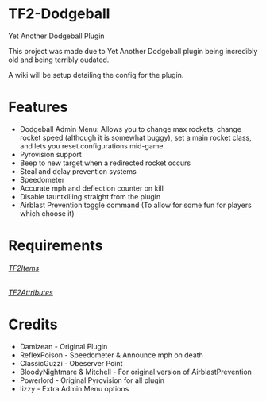 # TF2-Dodgeball

Yet Another Dodgeball Plugin

This project was made due to Yet Another Dodgeball plugin being incredibly old and being terribly oudated.

A wiki will be setup detailing the config for the plugin.

# Features

- Dodgeball Admin Menu: Allows you to change max rockets, change rocket speed (although it is somewhat buggy), set a main rocket class, and lets you reset configurations mid-game.
- Pyrovision support
- Beep to new target when a redirected rocket occurs
- Steal and delay prevention systems
- Speedometer
- Accurate mph and deflection counter on kill
- Disable tauntkilling straight from the plugin
- Airblast Prevention toggle command (To allow for some fun for players which choose it)

# Requirements

###### [TF2Items](https://forums.alliedmods.net/showthread.php?p=1050170) ######

###### [TF2Attributes](https://forums.alliedmods.net/showthread.php?t=210221) ######

# Credits 

- Damizean - Original Plugin
- ReflexPoison - Speedometer & Announce mph on death
- ClassicGuzzi - Obeserver Point
- BloodyNightmare & Mitchell - For original version of AirblastPrevention
- Powerlord - Original Pyrovision for all plugin
- lizzy - Extra Admin Menu options

